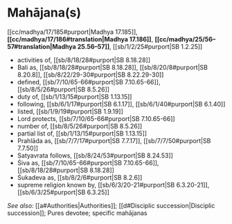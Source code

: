 # Mahājana(s)

[[cc/madhya/17/185#purport|Madhya 17.185]], **[[cc/madhya/17/186#translation|Madhya 17.186]]**, **[[cc/madhya/25/56–57#translation|Madhya 25.56–57]]**, [[sb/1/2/25#purport|SB 1.2.25]]

* activities of, [[sb/8/18/28#purport|SB 8.18.28]]
* Bali as, [[sb/8/18/28#purport|SB 8.18.28]], [[sb/8/20/8#purport|SB 8.20.8]], [[sb/8/22/29-30#purport|SB 8.22.29-30]]
* defined, [[sb/7/10/65-66#purport|SB 7.10.65-66]], [[sb/8/5/26#purport|SB 8.5.26]]
* duty of, [[sb/1/13/15#purport|SB 1.13.15]]
* following, [[sb/6/1/17#purport|SB 6.1.17]], [[sb/6/1/40#purport|SB 6.1.40]]
* listed, [[sb/1/9/19#purport|SB 1.9.19]]
* Lord protects, [[sb/7/10/65-66#purport|SB 7.10.65-66]]
* number of, [[sb/8/5/26#purport|SB 8.5.26]]
* partial list of, [[sb/1/13/15#purport|SB 1.13.15]]
* Prahlāda as, [[sb/7/7/17#purport|SB 7.7.17]], [[sb/7/7/50#purport|SB 7.7.50]]
* Satyavrata follows, [[sb/8/24/53#purport|SB 8.24.53]]
* Śiva as, [[sb/7/10/65-66#purport|SB 7.10.65-66]], [[sb/8/18/28#purport|SB 8.18.28]]
* Śukadeva as, [[sb/8/2/6#purport|SB 8.2.6]]
* supreme religion known by, [[sb/6/3/20-21#purport|SB 6.3.20-21]], [[sb/6/3/25#purport|SB 6.3.25]]

*See also:* [[a#Authorities|Authorities]]; [[d#Disciplic succession|Disciplic succession]]; Pures devotee; specific mahājanas
